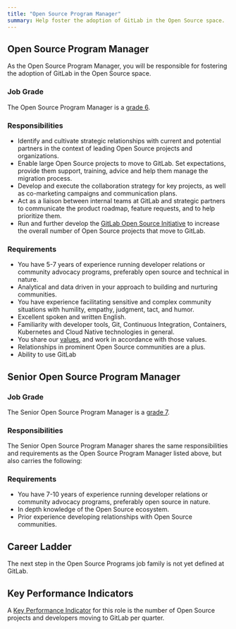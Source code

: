 ```yaml
---
title: "Open Source Program Manager"
summary: Help foster the adoption of GitLab in the Open Source space.
---
```


## Open Source Program Manager

As the Open Source Program Manager, you will be responsible for fostering the adoption of GitLab in the Open Source space.

### Job Grade

The Open Source Program Manager is a [grade 6](/handbook/total-rewards/compensation/compensation-calculator/#gitlab-job-grades).

### Responsibilities

- Identify and cultivate strategic relationships with current and potential partners in the context of leading Open Source projects and organizations.
- Enable large Open Source projects to move to GitLab. Set expectations, provide them support, training, advice and help them manage the migration process.
- Develop and execute the collaboration strategy for key projects, as well as co-marketing campaigns and communication plans.
- Act as a liaison between internal teams at GitLab and strategic partners to communicate the product roadmap, feature requests, and to help prioritize them.
- Run and further develop the [GitLab Open Source Initiative](https://about.gitlab.com/solutions/open-source/) to increase the overall number of Open Source projects that move to GitLab.

### Requirements

- You have 5-7 years of experience running developer relations or community advocacy programs, preferably open source and technical in nature.
- Analytical and data driven in your approach to building and nurturing communities.
- You have experience facilitating sensitive and complex community situations with humility, empathy, judgment, tact, and humor.
- Excellent spoken and written English.
- Familiarity with developer tools, Git, Continuous Integration, Containers, Kubernetes and Cloud Native technologies in general.
- You share our [values](/handbook/values/), and work in accordance with those values.
- Relationships in prominent Open Source communities are a plus.
- Ability to use GitLab

## Senior Open Source Program Manager

### Job Grade

The Senior Open Source Program Manager is a [grade 7](/handbook/total-rewards/compensation/compensation-calculator/#gitlab-job-grades).

### Responsibilities

The Senior Open Source Program Manager shares the same responsibilities and requirements as the Open Source Program Manager listed above,  but also carries the following:

### Requirements

- You have 7-10 years of experience running developer relations or community advocacy programs, preferably open source in nature.
- In depth knowledge of the Open Source ecosystem.
- Prior experience developing relationships with Open Source communities.

## Career Ladder

The next step in the Open Source Programs job family is not yet defined at GitLab.

## Key Performance Indicators

A [Key Performance Indicator](/handbook/company/kpis/) for this role is the number of Open Source projects and developers moving to GitLab per quarter.
